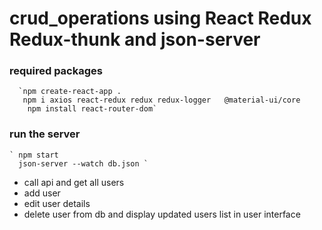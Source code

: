 # crud_operations using React Redux Redux-thunk and json-server


### required packages
      `npm create-react-app . 
       npm i axios react-redux redux redux-logger   @material-ui/core 
        npm install react-router-dom`

### run the server 
    ` npm start
      json-server --watch db.json `
- call api and get all users 
- add user
- edit user details 
- delete user from db and display updated users list in user interface

